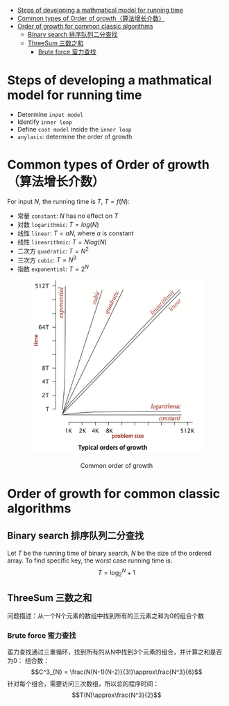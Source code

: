 - [Steps of developing a mathmatical model for running time](#steps-of-developing-a-mathmatical-model-for-running-time)
- [Common types of Order of growth（算法增长介数）](#common-types-of-order-of-growth算法增长介数)
- [Order of growth for common classic algorithms](#order-of-growth-for-common-classic-algorithms)
  - [Binary search 排序队列二分查找](#binary-search-排序队列二分查找)
  - [ThreeSum 三数之和](#threesum-三数之和)
    - [Brute force 蛮力查找](#brute-force-蛮力查找)




# Steps of developing a mathmatical model for running time

- Determine `input model`
- Identify `inner loop`
- Define `cost model` inside the `inner loop`
- `anylasis`: determine the order of growth

# Common types of Order of growth（算法增长介数）

For input $N$, the running time is $T$, $T=f(N)$:

- 常量 `constant`: $N$ has no effect on $T$
- 对数 `logarithmic`: $T=log(N)$
- 线性 `linear`: $T=aN$, where $a$ is constant
- 线性 `linearithmic`: $T=Nlog(N)$
- 二次方 `quadratic`: $T=N^2$
- 三次方 `cubic`: $T=N^3$
- 指数 `exponential`: $T=2^N$

<div align=center><img width = '400' height ='400' src ="data/order_of_growth.png"/></div><br>
<div align=center>Common order of growth</div>

# Order of growth for common classic algorithms

## Binary search 排序队列二分查找

Let $T$ be the running time of binary search, $N$ be the size of the ordered array. To find specific key, the worst case running time is:
$$T=\log_{2}^{N}+1$$

## ThreeSum 三数之和

问题描述：从一个N个元素的数组中找到所有的三元素之和为0的组合个数

### Brute force 蛮力查找

蛮力查找通过三重循环，找到所有的从N中找到3个元素的组合，并计算之和是否为0：
组合数：
$$C^3_{N} = \frac{N(N-1)(N-2)}{3!}\approx\frac{N^3}{6}$$
针对每个组合，需要访问三次数组，所以总的程序时间：
$$T(N)\approx\frac{N^3}{2}$$


